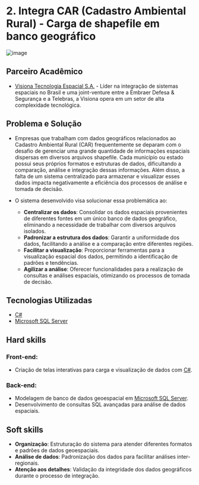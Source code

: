# 2. Integra CAR (Cadastro Ambiental Rural) - Carga de shapefile em banco geográfico

![image](https://github.com/michelrubens/portfolio-projeto-integrador-fatec/assets/61568495/2aa4382d-f241-4051-b038-f59dd1400884)

## Parceiro Acadêmico

- [Visiona Tecnologia Espacial S.A.](https://visionaespacial.com/) - Líder na integração de sistemas espaciais no Brasil e uma joint-venture entre a Embraer Defesa & Segurança e a Telebras, a Visiona opera em um setor de alta complexidade tecnológica.

## Problema e Solução

- Empresas que trabalham com dados geográficos relacionados ao Cadastro Ambiental Rural (CAR) frequentemente se deparam com o desafio de gerenciar uma grande quantidade de informações espaciais dispersas em diversos arquivos shapefile. Cada município ou estado possui seus próprios formatos e estruturas de dados, dificultando a comparação, análise e integração dessas informações. Além disso, a falta de um sistema centralizado para armazenar e visualizar esses dados impacta negativamente a eficiência dos processos de análise e tomada de decisão.

- O sistema desenvolvido visa solucionar essa problemática ao:

  - **Centralizar os dados**: Consolidar os dados espaciais provenientes de diferentes fontes em um único banco de dados geográfico, eliminando a necessidade de trabalhar com diversos arquivos isolados.
  - **Padronizar a estrutura dos dados**: Garantir a uniformidade dos dados, facilitando a análise e a comparação entre diferentes regiões.
  - **Facilitar a visualização**: Proporcionar ferramentas para a visualização espacial dos dados, permitindo a identificação de padrões e tendências.
  - **Agilizar a análise**: Oferecer funcionalidades para a realização de consultas e análises espaciais, otimizando os processos de tomada de decisão.

## Tecnologias Utilizadas

- [C#](https://dotnet.microsoft.com/pt-br/languages/csharp)
- [Microsoft SQL Server](https://www.microsoft.com/pt-br/sql-server/sql-server-downloads)

## Hard skills

### Front-end:
  - Criação de telas interativas para carga e visualização de dados com [C#](https://dotnet.microsoft.com/pt-br/languages/csharp).

### Back-end:
  - Modelagem de banco de dados geoespacial em [Microsoft SQL Server](https://www.microsoft.com/pt-br/sql-server/sql-server-downloads).
  - Desenvolvimento de consultas SQL avançadas para análise de dados espaciais.

## Soft skills

  - **Organização**: Estruturação do sistema para atender diferentes formatos e padrões de dados geoespaciais.
  - **Análise de dados**: Padronização dos dados para facilitar análises inter-regionais.
  - **Atenção aos detalhes**: Validação da integridade dos dados geográficos durante o processo de integração.
